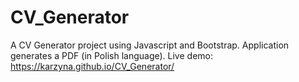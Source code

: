# CV_Generator

A CV Generator project using Javascript and Bootstrap. Application generates a PDF (in Polish language). 
Live demo: https://karzyna.github.io/CV_Generator/
